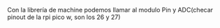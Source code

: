 Con la librería de machine podemos llamar al modulo Pin y ADC(checar pinout de la rpi pico w, son los 26 y 27)
